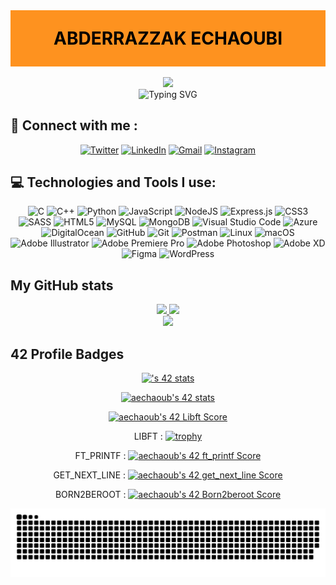 <p ><h1 align="center" style="color:#000; background: #fe921f;line-height: 90px;margin-top:40px" >ABDERRAZZAK ECHAOUBI</h1></p>
<p align="center">  
<img src="https://camo.githubusercontent.com/2309797487e5e969659a3b545c96151807b04120a9cc2985f632ec94ba00c9f3/68747470733a2f2f6d656469612e67697068792e636f6d2f6d656469612f53576f536b4e36447854737a71494b4571762f67697068792e676966" style="margin-top: -16px;max-width: 100%;"><br>
<img src="https://readme-typing-svg.herokuapp.com?font=Fira+Code&pause=1000&color=21F901&center=true&width=500&vCenter=true&lines=Welcome+to+my+Github+Profile;I'm+ABDERRAZZAK+ECHAOUBI+(AIZEN);I'm+studying+Computer+Engineering+at+1337" alt="Typing SVG" />
</p>

## 🔗  Connect with me :
 <div align="center">
  
[![Twitter](https://img.shields.io/badge/Twitter-%231DA1F2.svg?style=for-the-badge&logo=Twitter&logoColor=white&link=https://twitter.com/echaoubiabdo)](https://twitter.com/echaoubiabdo)
[![LinkedIn](https://img.shields.io/badge/linkedin-%230077B5.svg?style=for-the-badge&logo=linkedin&logoColor=white)](https://www.linkedin.com/in/echaoubi/)
[![Gmail](https://img.shields.io/badge/Gmail-D14836?style=for-the-badge&logo=gmail&logoColor=white&link=mailto:echaoubiabderrazzak@gmail.com)](mailto:echaoubiabderrazzak@gmail.com)
[![Instagram](https://img.shields.io/badge/Instagram-%23E4405F.svg?style=for-the-badge&logo=Instagram&logoColor=white&link=https://www.instagram.com/eshaubi_/)](https://www.instagram.com/eshaubi_/)

</div>

## 💻  Technologies and Tools I use:


 <div align="center">

![C](https://img.shields.io/badge/c-%2300599C.svg?style=for-the-badge&logo=c&logoColor=white)
![C++](https://img.shields.io/badge/c++-%2300599C.svg?style=for-the-badge&logo=c%2B%2B&logoColor=white)
![Python](https://img.shields.io/badge/Python-3670A0?style=for-the-badge&logo=python&logoColor=yellow)
![JavaScript](https://img.shields.io/badge/javascript-%23323330.svg?style=for-the-badge&logo=javascript&logoColor=%23F7DF1E)
![NodeJS](https://img.shields.io/badge/node.js-6DA55F?style=for-the-badge&logo=node.js&logoColor=white)
![Express.js](https://img.shields.io/badge/express.js-%23404d59.svg?style=for-the-badge&logo=express&logoColor=%2361DAFB)
![CSS3](https://img.shields.io/badge/css3-%231572B6.svg?style=for-the-badge&logo=css3&logoColor=white)
![SASS](https://img.shields.io/badge/SASS-hotpink.svg?style=for-the-badge&logo=SASS&logoColor=white)
![HTML5](https://img.shields.io/badge/html5-%23E34F26.svg?style=for-the-badge&logo=html5&logoColor=white)
![MySQL](https://img.shields.io/badge/mysql-%2300f.svg?style=for-the-badge&logo=mysql&logoColor=white)
![MongoDB](https://img.shields.io/badge/MongoDB-%234ea94b.svg?style=for-the-badge&logo=mongodb&logoColor=white)
![Visual Studio Code](https://img.shields.io/badge/Visual%20Studio%20Code-0078d7.svg?style=for-the-badge&logo=visual-studio-code&logoColor=white)
![Azure](https://img.shields.io/badge/azure-%230072C6.svg?style=for-the-badge&logo=microsoftazure&logoColor=white)
![DigitalOcean](https://img.shields.io/badge/DigitalOcean-%230167ff.svg?style=for-the-badge&logo=digitalOcean&logoColor=white)
![GitHub](https://img.shields.io/badge/github-%23121011.svg?style=for-the-badge&logo=github&logoColor=white)
![Git](https://img.shields.io/badge/git-%23F05033.svg?style=for-the-badge&logo=git&logoColor=white)
![Postman](https://img.shields.io/badge/Postman-FF6C37?style=for-the-badge&logo=postman&logoColor=white)
![Linux](https://img.shields.io/badge/Linux-FCC624?style=for-the-badge&logo=linux&logoColor=black)
![macOS](https://img.shields.io/badge/mac%20os-000000?style=for-the-badge&logo=macos&logoColor=F0F0F0)
![Adobe Illustrator](https://img.shields.io/badge/adobe%20illustrator-%23FF9A00.svg?style=for-the-badge&logo=adobe%20illustrator&logoColor=white)
![Adobe Premiere Pro](https://img.shields.io/badge/Adobe%20Premiere%20Pro-9999FF.svg?style=for-the-badge&logo=Adobe%20Premiere%20Pro&logoColor=white)
![Adobe Photoshop](https://img.shields.io/badge/adobe%20photoshop-%2331A8FF.svg?style=for-the-badge&logo=adobe%20photoshop&logoColor=white)
![Adobe XD](https://img.shields.io/badge/Adobe%20XD-470137?style=for-the-badge&logo=Adobe%20XD&logoColor=#FF61F6)
![Figma](https://img.shields.io/badge/figma-%23F24E1E.svg?style=for-the-badge&logo=figma&logoColor=white)
![WordPress](https://img.shields.io/badge/WordPress-%23117AC9.svg?style=for-the-badge&logo=WordPress&logoColor=white)

 
 
 
 
  </div>
  
## My GitHub stats
<div align="center" >
<a  href="https://github.com/abdochaoubi">

<img src="https://github-readme-stats.vercel.app/api?username=abdochaoubi&show_icons=true&theme=radical" style="    height: 180px;">
<img src="https://github-readme-stats.vercel.app/api/top-langs/?username=abdochaoubi&layout=compact&theme=dracula" style="    height: 180px;">

</a>
 <br>

<img src="https://github.com/SP-XD/SP-XD/blob/main/images/this_page_is.gif?raw=true"  width="40%"/>

</div>






##  42 Profile Badges

 <div align="center">

[![<username>'s 42 stats](https://badge.mediaplus.ma/darkblue/aechaoub)](https://github.com/aechaoub/badge42)
 
[![aechaoub's 42 stats](https://badge42.vercel.app/api/v2/clajl4f5j00830fl5wsml5ttb/stats?cursusId=21&coalitionId=279)](https://github.com/JaeSeoKim/badge42)
 
 [![aechaoub's 42 Libft Score](https://badge42.vercel.app/api/v2/clajl4f5j00830fl5wsml5ttb/project/2809848)](https://github.com/JaeSeoKim/badge42)

 LIBFT : [![trophy](https://github-profile-trophy.vercel.app/?username=abdochaoubi)](https://github.com/ryo-ma/github-profile-trophy)
 
  FT_PRINTF : [![aechaoub's 42 ft_printf Score](https://badge42.vercel.app/api/v2/clajl4f5j00830fl5wsml5ttb/project/2831492)](https://github.com/JaeSeoKim/badge42)
 
  GET_NEXT_LINE : [![aechaoub's 42 get_next_line Score](https://badge42.vercel.app/api/v2/clajl4f5j00830fl5wsml5ttb/project/2838112)](https://github.com/JaeSeoKim/badge42)
 
  BORN2BEROOT : [![aechaoub's 42 Born2beroot Score](https://badge42.vercel.app/api/v2/clajl4f5j00830fl5wsml5ttb/project/2875962)](https://github.com/JaeSeoKim/badge42)
 
 </div>
 <p align="center">
  <img  src="https://raw.githubusercontent.com/Elanza-48/Elanza-48/main/resources/img/github-contribution-grid-snake.svg"
    alt="example" />
</p>

